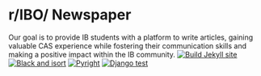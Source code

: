 # r/IBO/ Newspaper
Our goal is to provide IB students with a platform to write articles, gaining valuable CAS experience while fostering their communication skills and making a positive impact within the IB community.
[![Build Jekyll site](https://github.com/Sniperzzzzz/r-ibo-newspaper/actions/workflows/deploy.yml/badge.svg)](https://github.com/Sniperzzzzz/r-ibo-newspaper/actions/workflows/deploy.yml)
[![Black and isort](https://github.com/Sniperzzzzz/r-ibo-newspaper/actions/workflows/lint.yml/badge.svg)](https://github.com/Sniperzzzzz/r-ibo-newspaper/actions/workflows/lint.yml)
[![Pyright](https://github.com/Sniperzzzzz/r-ibo-newspaper/actions/workflows/pyright.yml/badge.svg)](https://github.com/Sniperzzzzz/r-ibo-newspaper/actions/workflows/pyright.yml)
[![Django test](https://github.com/Sniperzzzzz/r-ibo-newspaper/actions/workflows/test.yml/badge.svg)](https://github.com/Sniperzzzzz/r-ibo-newspaper/actions/workflows/test.yml)

